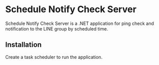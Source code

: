 # Schedule Notify Check Server
Schedule Notify Check Server is a .NET application for ping check and notification to the LINE group by scheduled time.
## Installation
Create a task scheduler to run the application.
